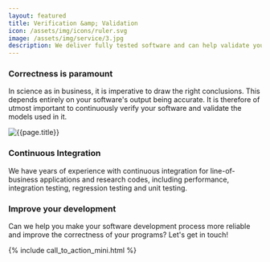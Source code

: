 ```yaml
---
layout: featured
title: Verification &amp; Validation
icon: /assets/img/icons/ruler.svg
image: /assets/img/service/3.jpg
description: We deliver fully tested software and can help validate your code's results.
---
```


<div class="row">
    <div class="col-md-12">
        <div class="service-details mb-40">
            <h3>Correctness is paramount</h3>
            <p>In science as in business, it is imperative to draw the right conclusions. This depends entirely on your software's output being accurate.
	    It is therefore of utmost important to continuously verify your software and validate the models used in it.</p>
        </div>
    </div>
</div>
<div class="row">
    <div class="col-xl-6 col-lg-12">
        <div class="s-details-img mb-30">
            <img src="{{site.baseurl}}/assets/img/service/5.jpg" alt="{{page.title}}">
        </div>
    </div>
    <div class="col-xl-6 col-lg-12">
        <div class="service-details mb-40">
            <h3>Continuous Integration</h3>
            <p>We have years of experience with continuous integration for line-of-business applications and research codes, including performance, integration testing, regression testing and unit testing.</p>
        </div>
    </div>
</div>
<div class="service-details mb-30">
    <h3>Improve your development</h3>
    <p>Can we help you make your software development process more reliable and improve the correctness of your programs? Let's get in touch!</p>
    {% include call_to_action_mini.html %}
</div>
